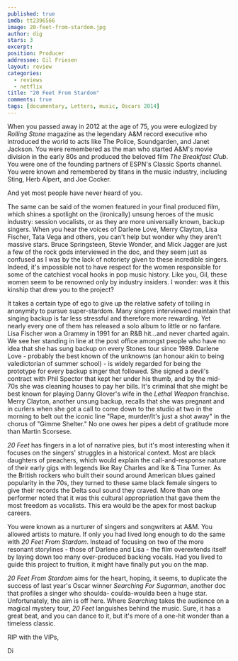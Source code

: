 ```yaml
---
published: true
imdb: tt2396566
image: 20-feet-from-stardom.jpg
author: dig
stars: 3
excerpt: 
position: Producer
addressee: Gil Friesen
layout: review
categories: 
  - reviews
  - netflix
title: "20 Feet From Stardom"
comments: true
tags: [documentary, Letters, music, Oscars 2014]
---
```

When you passed away in 2012 at the age of 75, you were eulogized by _Rolling Stone_ magazine as the legendary A&M record executive who introduced the world to acts like The Police, Soundgarden, and Janet Jackson. You were remembered as the man who started A&M's movie division in the early 80s and produced the beloved film _The Breakfast Club_. You were one of the founding partners of ESPN's Classic Sports channel. You were known and remembered by titans in the music industry, including Sting, Herb Alpert, and Joe Cocker. 

And yet most people have never heard of you.   

The same can be said of the women featured in your final produced film, which shines a spotlight on the (ironically) unsung heroes of the music industry: session vocalists, or as they are more universally known, backup singers. When you hear the voices of Darlene Love, Merry Clayton, Lisa Fischer, Tata Vega and others, you can't help but wonder why they aren't massive stars. Bruce Springsteen, Stevie Wonder, and Mick Jagger are just a few of the rock gods interviewed in the doc, and they seem just as confused as I was by the lack of notoriety given to these incredible singers. Indeed, it's impossible not to have respect for the women responsible for some of the catchiest vocal hooks in pop music history. Like you, Gil, these women seem to be renowned only by industry insiders. I wonder: was it this kinship that drew you to the project?

It takes a certain type of ego to give up the relative safety of toiling in anonymity to pursue super-stardom. Many singers interviewed maintain that singing backup is far less stressful and therefore more rewarding. Yet nearly every one of them has released a solo album to little or no fanfare. Lisa Fischer won a Grammy in 1991 for an R&B hit…and never charted again. We see her standing in line at the post office amongst people who have no idea that she has sung backup on every Stones tour since 1989. Darlene Love - probably the best known of the unknowns (an honour akin to being valedictorian of summer school) - is widely regarded for being the prototype for every backup singer that followed. She signed a devil's contract with Phil Spector that kept her under his thumb, and by the mid-70s she was cleaning houses to pay her bills. It's criminal that she might be best known for playing Danny Glover's wife in the _Lethal Weapon_ franchise. Merry Clayton, another unsung backup, recalls that she was pregnant and in curlers when she got a call to come down to the studio at two in the morning to belt out the iconic line "Rape, murder/It's just a shot away" in the chorus of "Gimme Shelter." No one owes her pipes a debt of gratitude more than Martin Scorsese.

_20 Feet_ has fingers in a lot of narrative pies, but it's most interesting when it focuses on the singers' struggles in a historical context. Most are black daughters of preachers, which would explain the call-and-response nature of their early gigs with legends like Ray Charles and Ike & Tina Turner. As the British rockers who built their sound around American blues gained popularity in the 70s, they turned to these same black female singers to give their records the Delta soul sound they craved. More than one performer noted that it was this cultural appropriation that gave them the most freedom as vocalists. This era would be the apex for most backup careers. 

You were known as a nurturer of singers and songwriters at A&M. You allowed artists to mature. If only you had lived long enough to do the same with _20 Feet From Stardom_. Instead of focusing on two of the more resonant storylines - those of Darlene and Lisa - the film overextends itself by laying down too many over-produced backing vocals. Had you lived to guide this project to fruition, it might have finally put you on the map.   

_20 Feet From Stardom_ aims for the heart, hoping, it seems, to duplicate the success of last year's Oscar winner _Searching For Sugarman_, another doc that profiles a singer who shoulda- coulda-woulda been a huge star. Unfortunately, the aim is off here. Where _Searching_ takes the audience on a magical mystery tour, _20 Feet_ languishes behind the music. Sure, it has a great beat, and you can dance to it, but it's more of a one-hit wonder than a timeless classic.

RIP with the VIPs,   

Di
